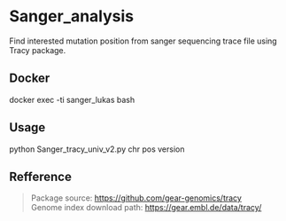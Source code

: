 # Sanger_analysis
Find interested mutation position from sanger sequencing trace file using Tracy package.  
## Docker 
docker exec -ti sanger_lukas bash  
## Usage
python Sanger_tracy_univ_v2.py chr pos version
## Refference
> Package source: https://github.com/gear-genomics/tracy  
> Genome index download path: https://gear.embl.de/data/tracy/  

